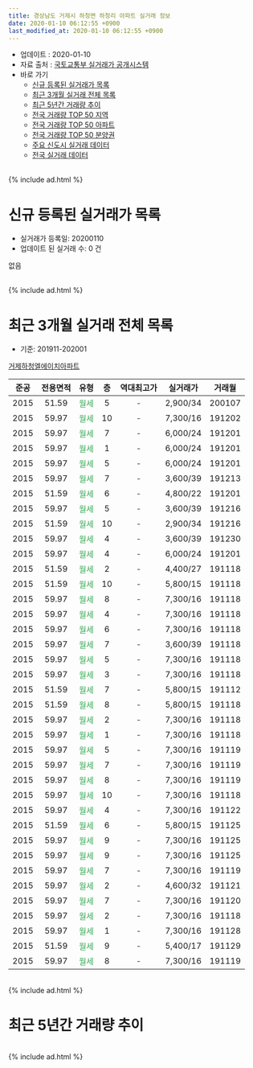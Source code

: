 ```yaml
---
title: 경상남도 거제시 하청면 하청리 아파트 실거래 정보
date: 2020-01-10 06:12:55 +0900
last_modified_at: 2020-01-10 06:12:55 +0900
---
```


* 업데이트 : 2020-01-10
* 자료 출처 : [국토교통부 실거래가 공개시스템](http://rt.molit.go.kr)
* 바로 가기
    * [신규 등록된 실거래가 목록](#신규-등록된-실거래가-목록)
    * [최근 3개월 실거래 전체 목록](#최근-3개월-실거래-전체-목록)
    * [최근 5년간 거래량 추이](#최근-5년간-거래량-추이)
    * [전국 거래량 TOP 50 지역](https://inasie.github.io/apt-trade-info/최근-3개월-전국에서-가장-거래가-많이-발생한-지역)
    * [전국 거래량 TOP 50 아파트](https://inasie.github.io/apt-trade-info/최근-3개월-전국에서-가장-거래가-많이-발생한-아파트)
    * [전국 거래량 TOP 50 분양권](https://inasie.github.io/apt-trade-info/최근-3개월-전국에서-가장-거래가-많이-발생한-분양권)
    * [주요 신도시 실거래 데이터](https://inasie.github.io/apt-trade-info/주요-신도시)
    * [전국 실거래 데이터](https://inasie.github.io/apt-trade-info/전국)
<br>
{% include ad.html %}
<br>

# 신규 등록된 실거래가 목록
* 실거래가 등록일: 20200110
* 업데이트 된 실거래 수: 0 건

없음

<br>
{% include ad.html %}
<br>

# 최근 3개월 실거래 전체 목록
* 기준: 201911-202001


[거제하청엘에이치아파트](https://search.naver.com/search.naver?query=%EA%B2%BD%EC%83%81%EB%82%A8%EB%8F%84+%EA%B1%B0%EC%A0%9C%EC%8B%9C+%ED%95%98%EC%B2%AD%EB%A9%B4+%ED%95%98%EC%B2%AD%EB%A6%AC+%EA%B1%B0%EC%A0%9C%ED%95%98%EC%B2%AD%EC%97%98%EC%97%90%EC%9D%B4%EC%B9%98%EC%95%84%ED%8C%8C%ED%8A%B8)

|준공|전용면적|유형|층|역대최고가|실거래가|거래월|
|:---:|:---:|:---:|:---:|:---:|:---:|:---:|
|2015|51.59|<span style="color:#34a853">월세</span>|5|<span style="color:#444444">-</span>|2,900/34|200107|
|2015|59.97|<span style="color:#34a853">월세</span>|10|<span style="color:#444444">-</span>|7,300/16|191202|
|2015|59.97|<span style="color:#34a853">월세</span>|7|<span style="color:#444444">-</span>|6,000/24|191201|
|2015|59.97|<span style="color:#34a853">월세</span>|1|<span style="color:#444444">-</span>|6,000/24|191201|
|2015|59.97|<span style="color:#34a853">월세</span>|5|<span style="color:#444444">-</span>|6,000/24|191201|
|2015|59.97|<span style="color:#34a853">월세</span>|7|<span style="color:#444444">-</span>|3,600/39|191213|
|2015|51.59|<span style="color:#34a853">월세</span>|6|<span style="color:#444444">-</span>|4,800/22|191201|
|2015|59.97|<span style="color:#34a853">월세</span>|5|<span style="color:#444444">-</span>|3,600/39|191216|
|2015|51.59|<span style="color:#34a853">월세</span>|10|<span style="color:#444444">-</span>|2,900/34|191216|
|2015|59.97|<span style="color:#34a853">월세</span>|4|<span style="color:#444444">-</span>|3,600/39|191230|
|2015|59.97|<span style="color:#34a853">월세</span>|4|<span style="color:#444444">-</span>|6,000/24|191201|
|2015|51.59|<span style="color:#34a853">월세</span>|2|<span style="color:#444444">-</span>|4,400/27|191118|
|2015|51.59|<span style="color:#34a853">월세</span>|10|<span style="color:#444444">-</span>|5,800/15|191118|
|2015|59.97|<span style="color:#34a853">월세</span>|8|<span style="color:#444444">-</span>|7,300/16|191118|
|2015|59.97|<span style="color:#34a853">월세</span>|4|<span style="color:#444444">-</span>|7,300/16|191118|
|2015|59.97|<span style="color:#34a853">월세</span>|6|<span style="color:#444444">-</span>|7,300/16|191118|
|2015|59.97|<span style="color:#34a853">월세</span>|7|<span style="color:#444444">-</span>|3,600/39|191118|
|2015|59.97|<span style="color:#34a853">월세</span>|5|<span style="color:#444444">-</span>|7,300/16|191118|
|2015|59.97|<span style="color:#34a853">월세</span>|3|<span style="color:#444444">-</span>|7,300/16|191118|
|2015|51.59|<span style="color:#34a853">월세</span>|7|<span style="color:#444444">-</span>|5,800/15|191112|
|2015|51.59|<span style="color:#34a853">월세</span>|8|<span style="color:#444444">-</span>|5,800/15|191118|
|2015|59.97|<span style="color:#34a853">월세</span>|2|<span style="color:#444444">-</span>|7,300/16|191118|
|2015|59.97|<span style="color:#34a853">월세</span>|1|<span style="color:#444444">-</span>|7,300/16|191118|
|2015|59.97|<span style="color:#34a853">월세</span>|5|<span style="color:#444444">-</span>|7,300/16|191119|
|2015|59.97|<span style="color:#34a853">월세</span>|7|<span style="color:#444444">-</span>|7,300/16|191119|
|2015|59.97|<span style="color:#34a853">월세</span>|8|<span style="color:#444444">-</span>|7,300/16|191119|
|2015|59.97|<span style="color:#34a853">월세</span>|10|<span style="color:#444444">-</span>|7,300/16|191118|
|2015|59.97|<span style="color:#34a853">월세</span>|4|<span style="color:#444444">-</span>|7,300/16|191122|
|2015|51.59|<span style="color:#34a853">월세</span>|6|<span style="color:#444444">-</span>|5,800/15|191125|
|2015|59.97|<span style="color:#34a853">월세</span>|9|<span style="color:#444444">-</span>|7,300/16|191125|
|2015|59.97|<span style="color:#34a853">월세</span>|9|<span style="color:#444444">-</span>|7,300/16|191125|
|2015|59.97|<span style="color:#34a853">월세</span>|7|<span style="color:#444444">-</span>|7,300/16|191119|
|2015|59.97|<span style="color:#34a853">월세</span>|2|<span style="color:#444444">-</span>|4,600/32|191121|
|2015|59.97|<span style="color:#34a853">월세</span>|7|<span style="color:#444444">-</span>|7,300/16|191120|
|2015|59.97|<span style="color:#34a853">월세</span>|2|<span style="color:#444444">-</span>|7,300/16|191118|
|2015|59.97|<span style="color:#34a853">월세</span>|1|<span style="color:#444444">-</span>|7,300/16|191128|
|2015|51.59|<span style="color:#34a853">월세</span>|9|<span style="color:#444444">-</span>|5,400/17|191129|
|2015|59.97|<span style="color:#34a853">월세</span>|8|<span style="color:#444444">-</span>|7,300/16|191119|


<br>
{% include ad.html %}
<br>

# 최근 5년간 거래량 추이


<div style="width:100%;">
    <canvas id="deal_progress" height="200"></canvas>
</div>

<script>
new Chart(document.getElementById("deal_progress"), {
    type: 'line',
    data: {
        labels: ['201501','201502','201503','201504','201505','201506','201507','201508','201509','201510','201511','201512','201601','201602','201603','201604','201605','201606','201607','201608','201609','201610','201611','201612','201701','201702','201703','201704','201705','201706','201707','201708','201709','201710','201711','201712','201801','201802','201803','201804','201805','201806','201807','201808','201809','201810','201811','201812','201901','201902','201903','201904','201905','201906','201907','201908','201909','201910','201911','201912','202001'],
        datasets: [{
            label: '매매',
            pointRadius: 1,
            data: [0, 0, 1, 2, 1, 0, 0, 1, 0, 3, 1, 0, 0, 0, 0, 0, 0, 0, 0, 0, 0, 0, 0, 0, 0, 0, 0, 1, 0, 0, 0, 0, 0, 0, 0, 0, 0, 0, 1, 0, 0, 0, 1, 0, 0, 0, 0, 0, 0, 0, 0, 0, 0, 0, 0, 0, 1, 0, 0, 0, 0],
            borderColor: "rgba(255, 201, 14, 1)",
            backgroundColor: "rgba(255, 201, 14, 0.5)",
            fill: false,
            lineTension: 0
        },{
            label: '전월세',
            pointRadius: 1,
            data: [1, 0, 1, 0, 2, 0, 0, 0, 1, 30, 7, 14, 5, 6, 0, 0, 0, 1, 0, 2, 0, 5, 1, 1, 0, 2, 1, 0, 1, 3, 3, 1, 1, 1, 16, 1, 3, 1, 3, 0, 0, 1, 0, 0, 0, 0, 2, 5, 2, 0, 0, 0, 3, 0, 2, 2, 0, 0, 27, 10, 1],
            borderColor: "rgba(0, 141, 185, 1)",
            backgroundColor: "rgba(0, 141, 185, 0.5)",
            fill: false,
            lineTension: 0
        }
        ]
    },
    options: {
        responsive: true,
        title: {
            display: false
        },
        tooltips: {
            mode: 'index',
            intersect: false
        },
        hover: {
            mode: 'nearest',
            intersect: true
        },
        scales: {
            xAxes: [{
                display: true,
                scaleLabel: {
                    display: true,
                    labelString: '년/월'
                }
            }],
            yAxes: [{
                display: true,
                ticks: {
                    suggestedMin: 0,
                },
                scaleLabel: {
                    display: true,
                    labelString: '실거래 수'
                }
            }]
        }
    }
});

</script>


<br>
{% include ad.html %}
<br>

